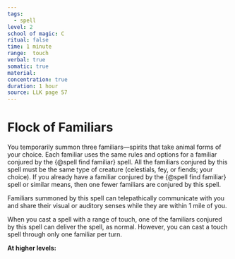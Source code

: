 ```yaml
---
tags:
  - spell
level: 2
school of magic: C
ritual: false
time: 1 minute
range:  touch
verbal: true
somatic: true
material: 
concentration: true
duration: 1 hour
source: LLK page 57
---
```

# Flock of Familiars
You temporarily summon three familiars—spirits that take animal forms of your choice. Each familiar uses the same rules and options for a familiar conjured by the {@spell find familiar} spell. All the familiars conjured by this spell must be the same type of creature (celestials, fey, or fiends; your choice). If you already have a familiar conjured by the {@spell find familiar} spell or similar means, then one fewer familiars are conjured by this spell.

Familiars summoned by this spell can telepathically communicate with you and share their visual or auditory senses while they are within 1 mile of you.

When you cast a spell with a range of touch, one of the familiars conjured by this spell can deliver the spell, as normal. However, you can cast a touch spell through only one familiar per turn.

**At higher levels:** 